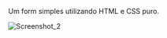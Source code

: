 Um form simples utilizando HTML e CSS puro.


![Screenshot_2](https://user-images.githubusercontent.com/83914178/138619764-792588b7-5ec4-4f81-ba8a-e48b076409c0.png)
